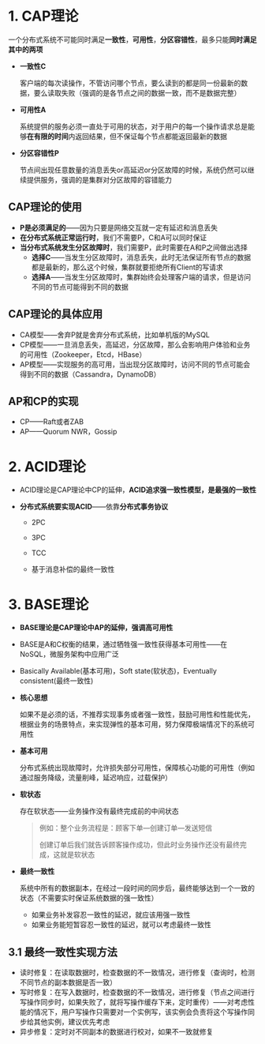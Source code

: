 #  1. CAP理论

一个分布式系统不可能同时满足**一致性**，**可用性**，**分区容错性**，最多只能**同时满足其中的两项**

* **一致性C**

  客户端的每次读操作，不管访问哪个节点，要么读到的都是同一份最新的数据，要么读取失败（强调的是各节点之间的数据一致，而不是数据完整）

* **可用性A**

  系统提供的服务必须一直处于可用的状态，对于用户的每一个操作请求总是能够**在有限的时间**内返回结果，但不保证每个节点都能返回最新的数据

* **分区容错性P**

  节点间出现任意数量的消息丢失or高延迟or分区故障的时候，系统仍然可以继续提供服务，强调的是集群对分区故障的容错能力



## CAP理论的使用

* **P是必须满足的**——因为只要是网络交互就一定有延迟和消息丢失
* **在分布式系统正常运行时**，我们不需要P，C和A可以同时保证
* **当分布式系统发生分区故障时**，我们需要P，此时需要在A和P之间做出选择
  * **选择C**——当发生分区故障时，消息丢失，此时无法保证所有节点的数据都是最新的，那么这个时候，集群就要拒绝所有Client的写请求
  * **选择A**——当发生分区故障时，集群始终会处理客户端的请求，但是访问不同的节点可能得到不同的数据



## CAP理论的具体应用

* CA模型——舍弃P就是舍弃分布式系统，比如单机版的MySQL
* CP模型——一旦消息丢失，高延迟，分区故障，那么会影响用户体验和业务的可用性（Zookeeper，Etcd，HBase）
* AP模型——实现服务的高可用，当出现分区故障时，访问不同的节点可能会得到不同的数据（Cassandra，DynamoDB）



## AP和CP的实现

* CP——Raft或者ZAB
* AP——Quorum NWR，Gossip



# 2. ACID理论

* ACID理论是CAP理论中CP的延伸，**ACID追求强一致性模型，是最强的一致性**

* **分布式系统要实现ACID**——依靠**分布式事务协议**
  * 2PC
  
  * 3PC

  * TCC
  
  * 基于消息补偿的最终一致性
  



# 3. BASE理论

* **BASE理论是CAP理论中AP的延伸，强调高可用性**
* BASE是A和C权衡的结果，通过牺牲强一致性获得基本可用性——在NoSQL，微服务架构中应用广泛

* Basically Available(基本可用)，Soft state(软状态)，Eventually consistent(最终一致性)

* **核心思想**

  如果不是必须的话，不推荐实现事务或者强一致性，鼓励可用性和性能优先，根据业务的场景特点，来实现弹性的基本可用，努力保障极端情况下的系统可用性

* **基本可用**

  分布式系统出现故障时，允许损失部分可用性，保障核心功能的可用性（例如通过服务降级，流量削峰，延迟响应，过载保护）

* **软状态**

  存在软状态——业务操作没有最终完成前的中间状态

  > 例如：整个业务流程是：顾客下单—创建订单—发送短信
  >
  > 创建订单后我们就告诉顾客操作成功，但此时业务操作还没有最终完成，这就是软状态

* **最终一致性**

  系统中所有的数据副本，在经过一段时间的同步后，最终能够达到一个一致的状态（不需要实时保证系统数据的强一致性）

  * 如果业务补发容忍一致性的延迟，就应该用强一致性
  * 如果业务能短暂容忍一致性的延迟，就可以考虑最终一致性





## 3.1 最终一致性实现方法

* 读时修复：在读取数据时，检查数据的不一致情况，进行修复（查询时，检测不同节点的副本数据是否一致）
* 写时修复：在写入数据时，检查数据的不一致情况，进行修复（节点之间进行写操作同步时，如果失败了，就将写操作缓存下来，定时重传）——对考虑性能的情况下，用户写操作只需要对一个实例写，该实例会负责将这个写操作同步给其他实例，建议优先考虑
* 异步修复：定时对不同副本的数据进行校对，如果不一致就修复